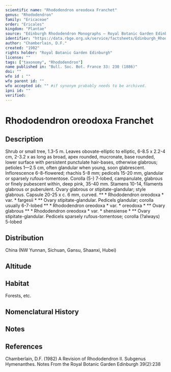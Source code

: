 ```yaml
---
scientific name: "Rhododendron oreodoxa Franchet"
genus: "Rhododendron"
family: "Ericaceae"
order: "Ericales"
kingdom: "Plantae"
source: "Edinburgh Rhododendron Monographs – Royal Botanic Garden Edinburgh"
identifier: "https://data.rbge.org.uk/service/factsheets/Edinburgh_Rhododendron_Monographs.xhtml"
author: "Chamberlain, D.F."
created: "1982"
rights holder: "Royal Botanic Garden Edinburgh"
license: ""
tags: ["taxonomy", "Rhododendron"]
name published in: "Bull. Soc. Bot. France 33: 230 (1886)"
doi: ""
wfo id : ""
wfo parent id: ""
wfo accepted id: "" #if synonym probably needs to be archived.                      
ipni id: ""
verified:
---
```


                       

# Rhododendron oreodoxa Franchet

## Description
Shrub or small tree, 1.3-5 m. Leaves obovate-elliptic to elliptic, 6-8.5 x 2.2-4 cm, 2-3.2 x as long as broad, apex rounded, mucronate, base rounded, lower surface with persistent punctulate hair-bases, otherwise glabrous; petioles 1—2.5 cm, often glandular when young, soon glabrescent. Inflorescence 6-8-flowered; rhachis 5-8 mm; pedicels 15-20 mm, glandular or sparsely rufous-tomentose. Corolla (5-) 7-lobed, campanulate, glabrous or finely pubescent within, deep pink, 35-40 mm. Stamens 10-14, filaments glabrous or puberulent. Ovary glabrous or stipitate-glandular; style glabrous. Capsule 20-25 x c. 6 mm, curved. ** * Rhododendron oreodoxa * var. * fargesii * ** Ovary stipitate-glandular. Pedicels glandular; corolla usually 6-7-lobed ** * Rhododendron oreodoxa * var. * oreodoxa * ** Ovary glabrous ** * Rhododendron oreodoxa * var. * shensiense * ** Ovary stipitate-glandular. Pedicels sparsely rufous-tomentose; corolla (?always) 5-lobed

## Distribution
China (NW Yunnan, Sichuan, Gansu, Shaanxi, Hubei)

## Altitude


## Habitat
Forests, etc.

## Nomenclatural History

                       
## Notes


## References

Chamberlain, D.F. (1982) A Revision of Rhododendron II. Subgenus Hymenanthes. Notes From the Royal Botanic Garden Edinburgh 39(2):238
